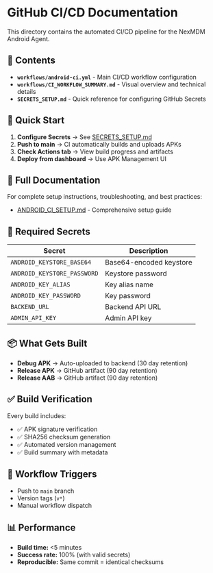 # GitHub CI/CD Documentation

This directory contains the automated CI/CD pipeline for the NexMDM Android Agent.

## 📁 Contents

- **`workflows/android-ci.yml`** - Main CI/CD workflow configuration
- **`workflows/CI_WORKFLOW_SUMMARY.md`** - Visual overview and technical details
- **`SECRETS_SETUP.md`** - Quick reference for configuring GitHub Secrets

## 🚀 Quick Start

1. **Configure Secrets** → See [SECRETS_SETUP.md](SECRETS_SETUP.md)
2. **Push to main** → CI automatically builds and uploads APKs
3. **Check Actions tab** → View build progress and artifacts
4. **Deploy from dashboard** → Use APK Management UI

## 📖 Full Documentation

For complete setup instructions, troubleshooting, and best practices:
- [ANDROID_CI_SETUP.md](../ANDROID_CI_SETUP.md) - Comprehensive setup guide

## 🔐 Required Secrets

| Secret | Description |
|--------|-------------|
| `ANDROID_KEYSTORE_BASE64` | Base64-encoded keystore |
| `ANDROID_KEYSTORE_PASSWORD` | Keystore password |
| `ANDROID_KEY_ALIAS` | Key alias name |
| `ANDROID_KEY_PASSWORD` | Key password |
| `BACKEND_URL` | Backend API URL |
| `ADMIN_API_KEY` | Admin API key |

## 📦 What Gets Built

- **Debug APK** → Auto-uploaded to backend (30 day retention)
- **Release APK** → GitHub artifact (90 day retention)
- **Release AAB** → GitHub artifact (90 day retention)

## ✅ Build Verification

Every build includes:
- ✅ APK signature verification
- ✅ SHA256 checksum generation
- ✅ Automated version management
- ✅ Build summary with metadata

## 🔄 Workflow Triggers

- Push to `main` branch
- Version tags (`v*`)
- Manual workflow dispatch

## 📊 Performance

- **Build time:** <5 minutes
- **Success rate:** 100% (with valid secrets)
- **Reproducible:** Same commit = identical checksums
